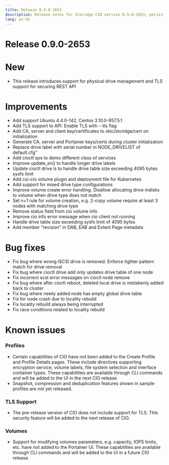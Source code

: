```yaml
---
title: Release 0.9.0-2653
description: Release notes for Storidge CIO version 0.9.0-2653; persistent volumes for kubernetes pods 
lang: en-US
---
```


# Release 0.9.0-2653
# New
- This release introduces support for physical drive management and TLS support for securing REST API

# Improvements
- Add support Ubuntu 4.4.0-142, Centos 3.10.0-957.5.1
- Add TLS support to API. Enable TLS with --tls flag
- Add CA, server and client key/certificates to /etc/storidge/cert on initialization
- Generate CA, server and Portainer keys/certs during cluster initialization
- Replace drive label with serial number in NODE_DRIVELIST of default.cfg"
- Add cioctl qos to demo different class of services
- Improve update_sn() to handle longer drive labels
- Update cioctl drive ls to handle drive table size exceeding 4095 bytes sysfs limit
- Add csi-cio volume plugin and deployment file for Kubernetes
- Add support for mixed drive type configurations
- Improve volume create error handling. Disallow allocating drive mdisks to volume when drive type does not match
- Set n+1 rule for volume creation, e.g. 2-copy volume require at least 3 nodes with matching drive type
- Remove status field from cio volume info
- Improve cio info error message when cio client not running
- Handle drive table size exceeding sysfs limit of 4095 bytes
- Add member "revision" in DAB, EAB and Extent Page metadata

# Bug fixes
- Fix bug where wrong ISCSI drive is removed. Enforce tighter pattern match for drive removal
- Fix bug where cioctl drive add only updates drive table of one node
- Fix incorrect scst error messages on cioctl node remove
- Fix bug where after cioctl reboot, deleted local drive is mistakenly added back to cluster
- Fix bug where newly added node has empty global drive table
- Fix for node crash due to locality rebuild
- Fix locality rebuild always being interrupted
- Fix race conditions related to locality rebuild

# Known issues
### Profiles
- Certain capabilities of CIO have not been added to the Create Profile and Profile Details pages. These include directives supporting encryption service,
volume labels, file system selection and interface container types. These capabilities are available
through CLI commands and will be added to the UI in the next CIO release.
- Snapshot, compression and deduplication features shown in sample profiles are not yet released.
### TLS Support
- The pre-release version of CIO does not include support for TLS. This security feature will be added to the next
release of CIO.
### Volumes
- Support for modifying volumes parameters, e.g. capacity, IOPS limits, etc. have not added to the Portainer UI. These capabilities are available through CLI commands and will be
added to the UI in a future CIO release.
